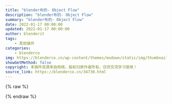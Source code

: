 ```yaml
---
title: "blender布的- Object Flow"
description: "blender布的- Object Flow"
summary: "blender布的- Object Flow"
date: 2022-01-17 00:00:00
updated: 2022-01-17 00:00:00
author: blenderit
tags: 
    - 其他插件
categories:
    - blenderco
img: https://blenderco.cn/wp-content/themes/modown/static/img/thumbnail.png
showGetMethod: false
copyright: 本插件资源来自网络，版权归原作者所有，仅供交流学习使用！
source_link: https://blenderco.cn/34730.html
---
```


{% raw %}

<div style="display: none">blenderco</div>
{% endraw %}